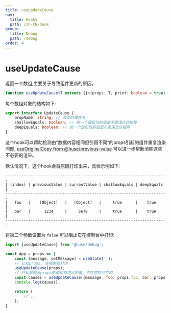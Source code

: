 ```yaml
---
title: useUpdateCause
nav:
  title: Hooks
  path: /zh-CN/hook
group:
  title: Debug
  path: /debug
order: 4
---
```


# useUpdateCause

返回一个数组,主要关于导致组件更新的原因。

```typescript
function useUpdateCause<T extends {}>(props: T, print: boolean = true): UpdateCause[]
```

每个数组对象的结构如下:

```typescript
export interface UpdateCause {
    propName: string; // 改变的属性名
    shallowEquals: boolean; // 前一个值和当前值是不是浅比较相等
    deepEquals: boolean; // 前一个值和当前值是不是深比较相等
}
```

这个hook可以帮助检测由“数据内容相同但引用不同”的props引起的组件重复渲染问题,
[useOriginalCopy from @huse/previous-value](https://github.com/ecomfe/react-hooks/tree/master/packages/previous-value#useoriginalcopy) 可以进一步帮助消除这些不必要的渲染。

默认情况下，这个hook会将原因打印出来，具体示例如下:

```text
-----------------------------------------------------------------------
| (index) | previousValue | currentValue | shallowEquals | deepEquals |
-----------------------------------------------------------------------
|   foo   |    [Object]   |   [Object]   |     true      |    true    |
|   bar   |      1234     |     5678     |     true      |    true    |
-----------------------------------------------------------------------
```

将第二个参数设置为 `false` 可以阻止它在控制台中打印:

```javascript
import {useUpdateCause} from '@huse/debug';

const App = props => {
    const [message, setMessage] = useState('');
    // 比较props, 在控制台打印
    useUpdateCause(props);
    // 只比较部分props的值和自定义的值，不在控制台打印
    const causes = useUpdateCause({message, foo: props.foo, bar: props.bar});
    console.log(causes);

    return (
        // ...
    );
}
```